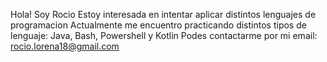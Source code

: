 Hola! Soy Rocio
Estoy interesada en intentar aplicar distintos lenguajes de programacion 
Actualmente me encuentro practicando distintos tipos de lenguaje: Java, Bash, Powershell y Kotlin
Podes contactarme por mi email: rocio.lorena18@gmail.com
